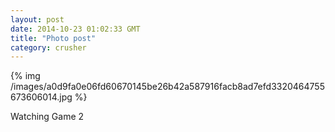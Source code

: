 ```yaml
---
layout: post
date: 2014-10-23 01:02:33 GMT
title: "Photo post"
category: crusher
---
```

{% img /images/a0d9fa0e06fd60670145be26b42a587916facb8ad7efd3320464755673606014.jpg %}

Watching Game 2
